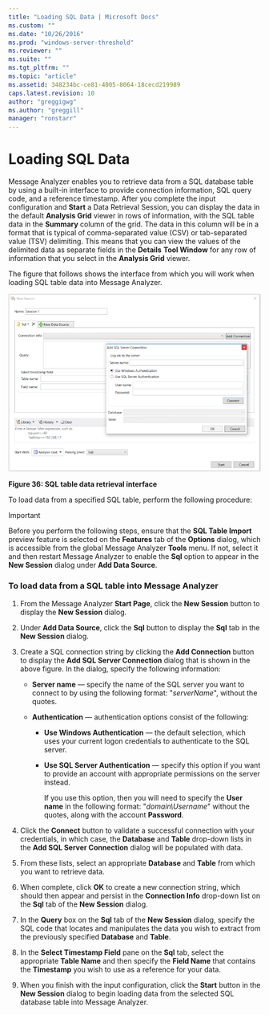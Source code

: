 ```yaml
---
title: "Loading SQL Data | Microsoft Docs"
ms.custom: ""
ms.date: "10/26/2016"
ms.prod: "windows-server-threshold"
ms.reviewer: ""
ms.suite: ""
ms.tgt_pltfrm: ""
ms.topic: "article"
ms.assetid: 348234bc-ce81-4005-8064-18cecd219989
caps.latest.revision: 10
author: "greggigwg"
ms.author: "greggill"
manager: "ronstarr"
---
```


# Loading SQL Data

Message Analyzer enables you to retrieve data from a SQL database table by using a built-in interface to provide connection information, SQL query code, and a reference timestamp. After you complete the input configuration and **Start** a Data Retrieval Session, you can display the data in the default **Analysis Grid** viewer in rows of information, with the SQL table data in the **Summary** column of the grid. The data in this column will be in a format that is typical of  comma-separated value (CSV) or tab-separated value (TSV) delimiting. This means that you can view the values of the delimited data as separate fields in the **Details** **Tool Window** for any row of information that you select in the **Analysis Grid** viewer.  
  
 The figure that follows shows the interface from which you will work when loading SQL table data into Message Analyzer.  
  
 ![SQL table data retrieval interface](media/fig36-sql-table-data-retrieval-interface.png "Fig36-SQL table data retrieval interface")  
  
 **Figure 36: SQL table data retrieval interface**  
  
 To load data from a specified SQL table, perform the following procedure:  
  
> [!IMPORTANT]
>  Before you perform the following steps, ensure that the **SQL Table Import** preview feature is selected on the **Features** tab of the **Options** dialog, which is accessible from the global Message Analyzer **Tools** menu. If not, select it and then restart Message Analyzer to enable the **Sql** option to appear in the **New Session** dialog under **Add Data Source**.  
  
### To load data from a SQL table into Message Analyzer  
  
1.  From the Message Analyzer **Start Page**, click the **New Session** button to display the **New Session** dialog.  
  
2.  Under **Add Data Source**, click the **Sql** button to display the **Sql** tab in the **New Session** dialog.  
  
3.  Create a SQL connection string by clicking the **Add Connection** button to display the **Add SQL Server Connection** dialog that is shown in the above figure. In the dialog, specify the following information:  
  
    -   **Server name** — specify the name of the SQL server you want to connect to by using  the following format: "*serverName*", without the quotes.  
  
    -   **Authentication** — authentication options consist of the following:  
  
        -   **Use Windows Authentication** — the default selection, which uses your current logon credentials to authenticate to the SQL server.  
  
        -   **Use SQL Server Authentication** — specify this option if you want to provide an account with appropriate permissions on the server instead.  
  
             If you use this option, then you will need to specify the **User name** in the following format: "*domain\Username*" without the quotes, along with the account **Password**.  
  
4.  Click the **Connect** button to validate a successful connection with your credentials, in which case, the **Database** and **Table** drop-down lists in the **Add SQL Server Connection** dialog will be populated with data.  
  
5.  From these lists, select an appropriate **Database** and **Table** from which you want to retrieve data.  
  
6.  When complete, click **OK** to create a new connection string, which should then appear and persist in the **Connection Info** drop-down list on the **Sql** tab of the **New Session** dialog.  
  
7.  In the **Query** box on the **Sql** tab of the **New Session** dialog, specify the SQL code that locates and manipulates the data you wish to extract from the previously specified **Database** and **Table**.  
  
8.  In  the **Select Timestamp Field** pane on the **Sql** tab, select the appropriate **Table Name** and then specify the **Field Name** that contains the **Timestamp** you wish to use as a reference for your data.  
  
9. When you finish with the input configuration, click the **Start** button in the **New Session** dialog to begin loading data from the selected SQL database table into Message Analyzer.